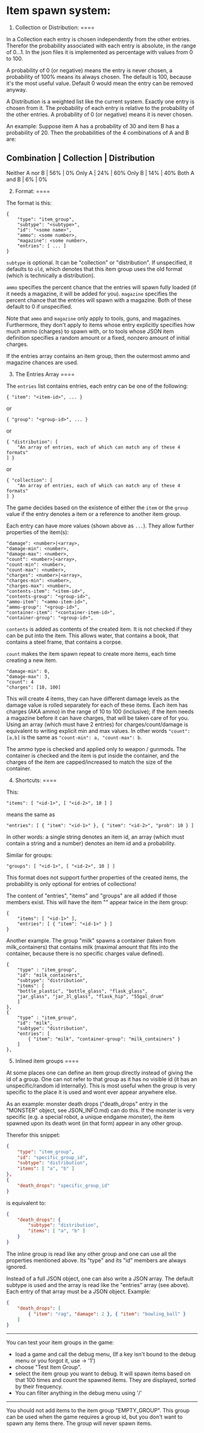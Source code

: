 Item spawn system:
=====

1. Collection or Distribution:
====

In a Collection each entry is chosen independently from the other entries. Therefor the probability associated with each entry is absolute, in the range of 0...1. In the json files it is implemented as percentage with values from 0 to 100.

A probability of 0 (or negative) means the entry is never chosen, a probability of 100% means its always chosen. The default is 100, because it's the most useful value. Default 0 would mean the entry can be removed anyway.

A Distribution is a weighted list like the current system. Exactly one entry is chosen from it. The probability of each entry is relative to the probability of the other entries. A probability of 0 (or negative) means it is never chosen.

An example: Suppose item A has a probability of 30 and item B has a probability of 20. Then the probabilities of the 4 combinations of A and B are:

Combination     | Collection | Distribution
---------------------------------------
Neither A nor B | 56%        | 0%
Only A          | 24%        | 60%
Only B          | 14%        | 40%
Both A and B    | 6%         | 0%

2. Format:
====

The format is this:
```
{
    "type": "item_group",
    "subtype": "<subtype>",
    "id": "<some name>",
    "ammo": <some number>,
    "magazine": <some number>,
    "entries": [ ... ]
}
```

`subtype` is optional. It can be "collection" or "distribution". If unspecified, it defaults to `old`,
which denotes that this item group uses the old format (which is technically a distribution).

`ammo` specifies the percent chance that the entries will spawn fully loaded (if it needs a magazine, it will be added for you).
`magazine` specifies the percent chance that the entries will spawn with a magazine.
Both of these default to 0 if unspecified.

Note that `ammo` and `magazine` only apply to tools, guns, and magazines. Furthermore, they don't apply to items whose entry explicitly specifies
how much ammo (charges) to spawn with, or to tools whose JSON item definition specifies a random amount or a fixed, nonzero amount of
initial charges.

If the entries array contains an item group, then the outermost ammo and magazine chances are used.

3. The Entries Array
====

The `entries` list contains entries, each entry can be one of the following:
```
{ "item": "<item-id>", ... }
```
or
```
{ "group": "<group-id>", ... }
```
or
```
{ "distribution": [
    "An array of entries, each of which can match any of these 4 formats"
] }
```
or
```
{ "collection": [
    "An array of entries, each of which can match any of these 4 formats"
] }
```

The game decides based on the existence of either the `item` or the `group` value if the entry denotes a item or a reference to another item group.

Each entry can have more values (shown above as `...`). They allow further properties of the item(s):
```
"damage": <number>|<array>,
"damage-min": <number>,
"damage-max": <number>,
"count": <number>|<array>,
"count-min": <number>,
"count-max": <number>,
"charges": <number>|<array>,
"charges-min": <number>,
"charges-max": <number>,
"contents-item": "<item-id>",
"contents-group": "<group-id>",
"ammo-item": "<ammo-item-id>",
"ammo-group": "<group-id>",
"container-item": "<container-item-id>",
"container-group": "<group-id>",
```
`contents` is added as contents of the created item. It is not checked if they can be put into the item. This allows water, that contains a book, that contains a steel frame, that contains a corpse.

`count` makes the item spawn repeat to create more items, each time creating a new item.
```
"damage-min": 0,
"damage-max": 3,
"count": 4
"charges": [10, 100]
```
This will create 4 items, they can have different damage levels as the damage value is rolled separately for each of these items. Each item has charges (AKA ammo) in the range of 10 to 100 (inclusive); if the item needs a magazine before it can have charges, that will be taken care of for you. Using an array (which must have 2 entries) for charges/count/damage is equivalent to writing explicit min and max values. In other words `"count": [a,b]` is the same as `"count-min": a, "count-max": b`.

The ammo type is checked and applied only to weapon / gunmods.
The container is checked and the item is put inside the container, and the charges of the item are capped/increased to match the size of the container.

4. Shortcuts:
====

This:
```
"items": [ "<id-1>", [ "<id-2>", 10 ] ]
```
means the same as
```
"entries": [ { "item": "<id-1>" }, { "item": "<id-2>", "prob": 10 } ]
```
In other words: a single string denotes an item id, an array (which must contain a string and a number) denotes an item id and a probability.

Similar for groups:
```
"groups": [ "<id-1>", [ "<id-2>", 10 ] ]
```

This format does not support further properties of the created items, the probability is only optional for entries of collections!

The content of "entries", "items" and "groups" are all added if those members exist. This will have the item "<id-1>" appear twice in the item group:
```
{
    "items": [ "<id-1>" ],
    "entries": [ { "item": "<id-1>" } ]
}
```

Another example. The group "milk" spawns a container (taken from milk_containers) that contains milk (maximal amount that fits into the container, because there is no specific charges value defined).
```
{
    "type" : "item_group",
    "id": "milk_containers",
    "subtype": "distribution",
    "items": [
    "bottle_plastic", "bottle_glass", "flask_glass",
    "jar_glass", "jar_3l_glass", "flask_hip", "55gal_drum"
    ]
},
{
    "type" : "item_group",
    "id": "milk",
    "subtype": "distribution",
    "entries": [
        { "item": "milk", "container-group": "milk_containers" }
    ]
},
```

5. Inlined item groups
====

At some places one can define an item group directly instead of giving the id of a group. One can not refer to that group as it has no visible id (it has an unspecific/random id internally). This is most useful when the group is very specific to the place it is used and wont ever appear anywhere else.

As an example: monster death drops ("death_drops" entry in the "MONSTER" object, see JSON_INFO.md) can do this. If the monster is very specific (e.g. a special robot, a unique endgame monster), the item spawned upon its death wont (in that form) appear in any other group.

Therefor this snippet:
```JSON
{
    "type": "item_group",
    "id": "specific_group_id",
    "subtype": "distribution",
    "items": [ "a", "b" ]
},
{
    "death_drops": "specific_group_id"
}
```
is equivalent to:

```JSON
{
    "death_drops": {
        "subtype": "distribution",
        "items": [ "a", "b" ]
    }
}
```

The inline group is read like any other group and one can use all the properties mentioned above. Its "type" and its "id" members are always ignored.

Instead of a full JSON object, one can also write a JSON array. The default subtype is used and the array is read like the "entries" array (see above). Each entry of that array must be a JSON object. Example:
```JSON
{
    "death_drops": [
        { "item": "rag", "damage": 2 }, { "item": "bowling_ball" }
    ]
}
```

----

You can test your item groups in the game:
- load a game and call the debug menu, (If a key isn't bound to the debug menu or you forgot it, use <ESC> -> '1')
- choose "Test Item Group".
- select the item group you want to debug. It will spawn items based on that 100 times and count the spawned items. They are displayed, sorted by their frequency.
- You can filter anything in the debug menu using '/'

----

You should not add items to the item group "EMPTY_GROUP". This group can be used when the game requires a group id, but you don't want to spawn any items there. The group will never spawn items.
